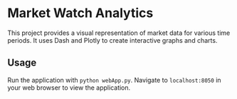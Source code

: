 # Market Watch Analytics

This project provides a visual representation of market data for various time periods. 
It uses Dash and Plotly to create interactive graphs and charts.

## Usage

Run the application with `python webApp.py`. 
Navigate to `localhost:8050` in your web browser to view the application.
